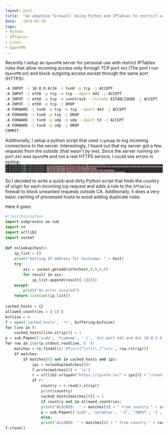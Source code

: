 ```yaml
---
layout: post
title:  "An adaptive firewall: Using Python and IPTables to restrict access from specific countries"
date:   2019-03-30
tags:
- Python
- IPTables
- Linux
- OpenVPN
---
```


Recently I setup an `OpenVPN` server for personal use with restrict IPTables rules that allow incoming access only through TCP port `443` (The port I run `OpenVPN` on) and block outgoing access except through the same port (HTTPS):

```bash
-A INPUT -s 10.8.0.0/24 -i tun0 -p tcp -j ACCEPT
-A INPUT -i eth0 -p tcp -m tcp --dport 443 -j ACCEPT
-A INPUT -i eth0 -p tcp -m conntrack --ctstate ESTABLISHED -j ACCEPT
-A INPUT -i eth0 -p tcp -j DROP
-A FORWARD -i tun0 -p tcp -m tcp --dport 443 -j ACCEPT
-A FORWARD -i tun0 -p tcp -j DROP
-A FORWARD -i tun0 -p udp -m udp --dport 53 -j ACCEPT
-A FORWARD -i tun0 -p udp -j DROP
COMMIT
```

Additionally, I setup a python script that used `tcpdump` to log incoming connections to the server. Interestingly, I found out that my server got a few requests from the outside (that wasn't by me). Since the server running on port `443` was `OpenVPN` and not a real HTTPS service, I could see errors in syslog:
![Screenshot of syslog showing failure in HTTPS handshake](/images/tcp-443.png)

So I decided to write a quick-and-dirty Python script that finds the country of origin for each incoming tcp request and adds a rule to the `IPTables` firewall to block unwanted requests outside CA. Additionally, it does a very basic caching of processed hosts to avoid adding duplicate rules.

Here it goes:
```python
#!/usr/bin/python
import subprocess as sub
import re
import urllib2
import socket

def nslookup(host):
	ip_list = []
	print("Getting IP address for hostname: " + host)
	try:
		ais = socket.getaddrinfo(host,0,0,0,0)
		for result in ais:
			ip_list.append(result[-1][0])
	except:
		print("An error occured")
	return list(set(ip_list))

cached_hosts = {}
allowed_countries = {'CA'}
bufsize = 0
f = open('cached_hosts', 'r+', buffering=bufsize)
for line in f:
	cached_hosts[line.strip()] = 1
p = sub.Popen(('sudo', 'tcpdump', '-l', 'dst port 443 and dst 10.0.2.4'), stdout=sub.PIPE)
for row in iter(p.stdout.readline, b''):
    matches = re.findall(r'IP\s+([^\s]+)\.[^\s]+', row.rstrip())
    if matches: 
	    if matches[0] not in cached_hosts and ips:
		    ips = nslookup(matches[0])
		    f.write(matches[0] + '\n')
		    r = urllib2.urlopen("https://ipinfo.io/" + ips[0] + "/country")    
		    if r:
			    country = r.read().strip()
			    print(country)
			    cached_hosts[matches[0]] = 1
			    if country not in allowed_countries:
				print("BLOCKED:  " + matches[0] + " from country " + country)
				p = sub.Popen(('sudo', 'iptables', '-I', 'INPUT', '1', '-s', ips[0] , '-j', 'DROP'), stdout=sub.PIPE)
			    else:
				print("ALLOWED: " + matches[0] + " from country " + country)
f.close()
```